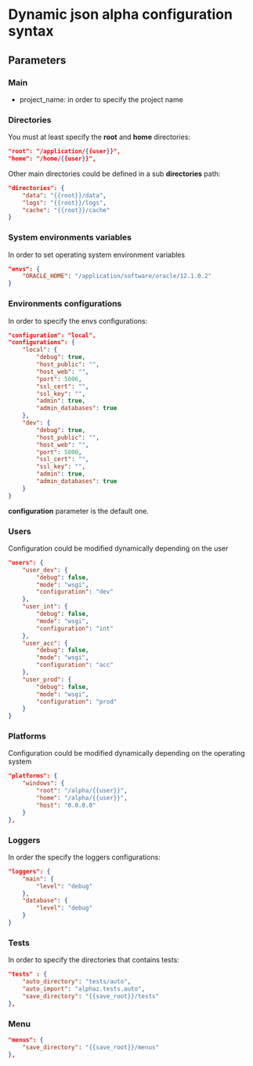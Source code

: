 # Dynamic json alpha configuration syntax

## Parameters

### Main

- project_name: in order to specify the project name


### Directories

You must at least specify the **root** and **home** directories:

```json
"root": "/application/{{user}}",
"home": "/home/{{user}}",
```

Other main directories could be defined in a sub **directories** path:

```json
"directories": {
    "data": "{{root}}/data",
    "logs": "{{root}}/logs",
    "cache": "{{root}}/cache"
}
```

### System environments variables

In order to set operating system environment variables

```json
"envs": {
    "ORACLE_HOME": "/application/software/oracle/12.1.0.2"
}
```

### Environments configurations

In order to specify the envs configurations:

```json
"configuration": "local",
"configurations": {
    "local": {
        "debug": true,
        "host_public": "",
        "host_web": "",
        "port": 5006,
        "ssl_cert": "",
        "ssl_key": "",
        "admin": true,
        "admin_databases": true
    },
    "dev": {
        "debug": true,
        "host_public": "",
        "host_web": "",
        "port": 5000,
        "ssl_cert": "",
        "ssl_key": "",
        "admin": true,
        "admin_databases": true
    }
}
```

**configuration** parameter is the default one.

### Users

Configuration could be modified dynamically depending on the user

```json
"users": {
    "user_dev": {
        "debug": false,
        "mode": "wsgi",
        "configuration": "dev"
    },
    "user_int": {
        "debug": false,
        "mode": "wsgi",
        "configuration": "int"
    },
    "user_acc": {
        "debug": false,
        "mode": "wsgi",
        "configuration": "acc"
    },
    "user_prod": {
        "debug": false,
        "mode": "wsgi",
        "configuration": "prod"
    }
}
```

### Platforms

Configuration could be modified dynamically depending on the operating system

```json
"platforms": {
    "windows": {
        "root": "/alpha/{{user}}",
        "home": "/alpha/{{user}}",
        "host": "0.0.0.0"
    }
},
```

### Loggers

In order the specify the loggers configurations:

```json
"loggers": {
    "main": {
        "level": "debug"
    },
    "database": {
        "level": "debug"
    }
}
```

### Tests

In order to specify the directories that contains tests:

```json
"tests" : {
    "auto_directory": "tests/auto",
    "auto_import": "alphaz.tests.auto",
    "save_directory": "{{save_root}}/tests"
},
```

### Menu

```json
"menus": {
    "save_directory": "{{save_root}}/menus"
},
```

